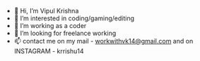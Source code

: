 - 👋 Hi, I’m Vipul Krishna
- 👀 I’m interested in coding/gaming/editing
- 🌱 I’m working as a coder
- 💞️ I’m looking for freelance working
- 📫 contact me on my mail - workwithvk14@gmail.com and on INSTAGRAM - krrishu14

<!---
Tvg1449/Tvg1449 is a ✨ special ✨ repository because its `README.md` (this file) appears on your GitHub profile.
You can click the Preview link to take a look at your changes.
--->
